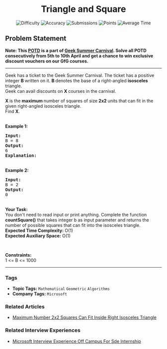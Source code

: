 <h1 align="center">Triangle and Square</h1>

<p align="center">
  <img alt="Difficulty" title="Difficulty" src="https://custom-icon-badges.demolab.com/badge/Difficulty: Easy-1F222E?style=for-the-badge&logoColor=white&logo=fire"/>
  <img alt="Accuracy" title="Accuracy" src="https://custom-icon-badges.demolab.com/badge/Accuracy: 74.65%25-1F222E?style=for-the-badge&logoColor=white&logo=target"/>
  <img alt="Submissions" title="Submissions" src="https://custom-icon-badges.demolab.com/badge/Submissions: 7K+-1F222E?style=for-the-badge&logoColor=white&logo=repo"/>
  <img alt="Points" title="Points" src="https://custom-icon-badges.demolab.com/badge/Points: 2-1F222E?style=for-the-badge&logoColor=white&logo=award"/>
  <img alt="Average Time" title="Average Time" src="https://custom-icon-badges.demolab.com/badge/Average%20Time: N/A-1F222E?style=for-the-badge&logoColor=white&logo=clock"/>
</p>

## Problem Statement

<b>Note: This [POTD](http://practice.geeksforgeeks.org/problem-of-the-day) is a part of [Geek Summer Carnival](https://practice.geeksforgeeks.org/summer-carnival-2022?utm_source=potd&utm_medium=problempage&utm_campaign=gsc22). Solve all POTD consecutively from 5th to 10th April and get a chance to win exclusive discount vouchers on our GfG courses.</b>

<hr>
Geek has a ticket to the Geek Summer Carnival. The ticket has a positive integer <b>B </b>written on it. <b>B </b>denotes the base of a right-angled <b>isosceles </b>triangle. <br>
Geek can avail discounts on <b>X </b>courses in the carnival.

<b>X </b>is the <b>maximum </b>number of squares of size <b>2x2 </b>units that can fit in the given right-angled isosceles triangle. <br>
Find <b>X</b>. 

<br>
<b>Example 1:</b>

<pre><b>Input:</b>
B = 8
<b>Output:</b>
6 
<b>Explanation: 
</b><img src="https://media.geeksforgeeks.org/img-practice/ScreenShot2022-04-01at2-1648805313.png" alt="" title=""/>
</pre>

<br>
<b>Example 2:</b>

<pre><b>Input:</b>
B = 2
<b>Output:</b>
0</pre>

<br>
<b>Your Task:</b><br>
You don't need to read input or print anything. Complete the function <b>countSquare()</b> that takes integer b as input parameter and returns the number of possible squares that can fit into the isosceles triangle. 

<br>
<b>Expected Time Complexity:</b> O(1)<br>
<b>Expected Auxiliary Space:</b> O(1)

 

<b>Constraints:</b><br>
1 <= B <= 1000


<hr>

### Tags
- **Topic Tags:** `Mathematical` `Geometric` `Algorithms`
- **Company Tags:** `Microsoft`

### Related Articles
- [Maximum Number 2x2 Squares Can Fit Inside Right Isosceles Triangle](https://www.geeksforgeeks.org/maximum-number-2x2-squares-can-fit-inside-right-isosceles-triangle/)

### Related Interview Experiences
- [Microsoft Interview Experience Off Campus For Sde Internship](https://www.geeksforgeeks.org/microsoft-interview-experience-off-campus-for-sde-internship/)
